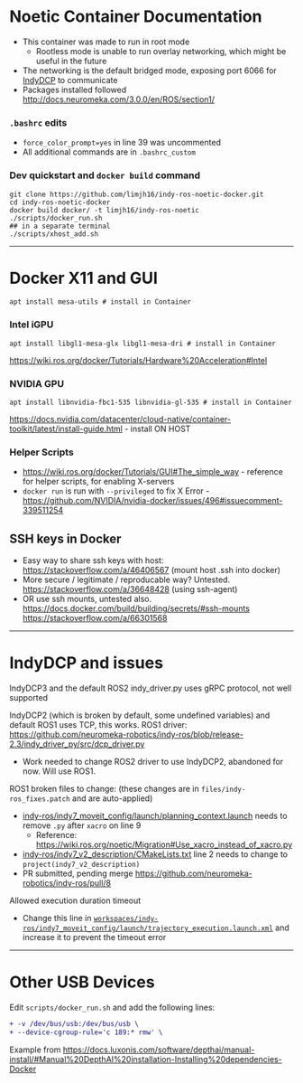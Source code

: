 # Noetic Container Documentation
- This container was made to run in root mode
    - Rootless mode is unable to run overlay networking, which might be useful in the future
- The networking is the default bridged mode, exposing port 6066 for [IndyDCP](http://docs.neuromeka.com/3.0.0/en/IndyDCP/section1/) to communicate
- Packages installed followed <http://docs.neuromeka.com/3.0.0/en/ROS/section1/>

### `.bashrc` edits
- `force_color_prompt=yes` in line 39 was uncommented
- All additional commands are in `.bashrc_custom`

### Dev quickstart and `docker build` command
```console
git clone https://github.com/limjh16/indy-ros-noetic-docker.git
cd indy-ros-noetic-docker
docker build docker/ -t limjh16/indy-ros-noetic
./scripts/docker_run.sh
## in a separate terminal
./scripts/xhost_add.sh
```
---

# Docker X11 and GUI
```console
apt install mesa-utils # install in Container
```

### Intel iGPU
```console
apt install libgl1-mesa-glx libgl1-mesa-dri # install in Container
```
<https://wiki.ros.org/docker/Tutorials/Hardware%20Acceleration#Intel>

### NVIDIA GPU
```console
apt install libnvidia-fbc1-535 libnvidia-gl-535 # install in Container
```
<https://docs.nvidia.com/datacenter/cloud-native/container-toolkit/latest/install-guide.html> - install ON HOST

### Helper Scripts
- <https://wiki.ros.org/docker/Tutorials/GUI#The_simple_way> - reference for helper scripts, for enabling X-servers
- `docker run` is run with `--privileged` to fix X Error - <https://github.com/NVIDIA/nvidia-docker/issues/496#issuecomment-339511254>

## SSH keys in Docker
- Easy way to share ssh keys with host: <https://stackoverflow.com/a/46406567> (mount host .ssh into docker)
- More secure / legitimate / reproducable way? Untested. <https://stackoverflow.com/a/36648428> (using ssh-agent)
- OR use ssh mounts, untested also. <https://docs.docker.com/build/building/secrets/#ssh-mounts> <https://stackoverflow.com/a/66301568>

---

# IndyDCP and issues

IndyDCP3 and the default ROS2 indy_driver.py uses gRPC protocol, not well supported

IndyDCP2 (which is broken by default, some undefined variables) and default ROS1 uses TCP, this works.
ROS1 driver: <https://github.com/neuromeka-robotics/indy-ros/blob/release-2.3/indy_driver_py/src/dcp_driver.py>
- Work needed to change ROS2 driver to use IndyDCP2, abandoned for now. Will use ROS1.

ROS1 broken files to change: (these changes are in `files/indy-ros_fixes.patch` and are auto-applied)
- [indy-ros/indy7_moveit_config/launch/planning_context.launch](https://github.com/neuromeka-robotics/indy-ros/blob/release-2.3/indy7_moveit_config/launch/planning_context.launch#L9) needs to remove `.py` after `xacro` on line 9
  - Reference: <https://wiki.ros.org/noetic/Migration#Use_xacro_instead_of_xacro.py>
- [indy-ros/indy7_v2_description/CMakeLists.txt](https://github.com/neuromeka-robotics/indy-ros/blob/release-2.3/indy7_v2_description/CMakeLists.txt#L2) line 2 needs to change to `project(indy7_v2_description)`
- PR submitted, pending merge <https://github.com/neuromeka-robotics/indy-ros/pull/8>

Allowed execution duration timeout
- Change this line in [`workspaces/indy-ros/indy7_moveit_config/launch/trajectory_execution.launch.xml`](https://github.com/neuromeka-robotics/indy-ros/blob/release-2.3/indy7_moveit_config/launch/trajectory_execution.launch.xml#L10) and increase it to prevent the timeout error

---

# Other USB Devices

Edit `scripts/docker_run.sh` and add the following lines:
```diff
+ -v /dev/bus/usb:/dev/bus/usb \
+ --device-cgroup-rule='c 189:* rmw' \
```
Example from https://docs.luxonis.com/software/depthai/manual-install/#Manual%20DepthAI%20installation-Installing%20dependencies-Docker
